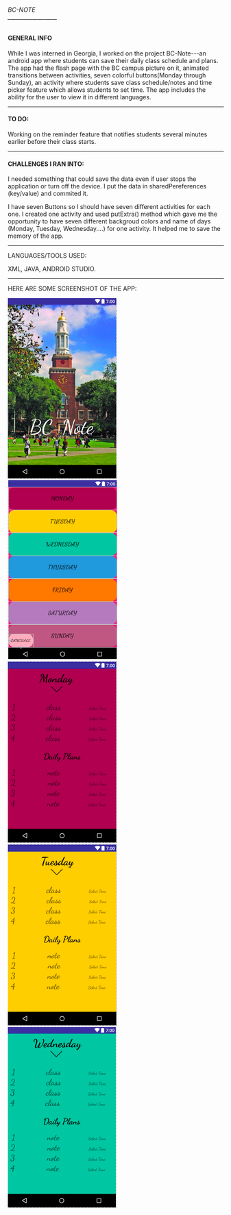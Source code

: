 
<h6> BC-NOTE </b6>
<br>
__________________

<h4>GENERAL INFO</h4>

While I was interned in Georgia, I worked on the project BC-Note---an android app where students can save their daily class 
schedule and plans.
The app had the flash page with the BC campus picture on it, animated transitions between activities, seven colorful 
buttons(Monday through Sunday), an activity where students save class schedule/notes and time picker feature which allows 
students to set time. 
The app includes the ability for the user to view it in different languages. 
________

<h4>TO DO:</h4>

Working on the reminder feature that notifies students several minutes earlier before their class starts.
 
 ____
 
<h4>CHALLENGES I RAN INTO:</h4>


I needed something that could save the data even if user stops the application or turn off the device. I put the data in
sharedPereferences (key/value) and commited it. 

I have seven Buttons so I should have seven different activities for each one. I created one activity and used putExtra()
method which gave me the opportunity to have seven different backgroud colors and name of days (Monday, Tuesday, Wednesday....)
for one activity. It helped me to save the memory of the app. 

 ______
 
LANGUAGES/TOOLS USED:

XML, JAVA, ANDROID STUDIO.
 
 ____
 
HERE ARE SOME SCREENSHOT OF THE APP:

<img src="flash.png">
<img src="main.png">
<img src="1.png">
<img src="2.png">
<img src="3.png">
